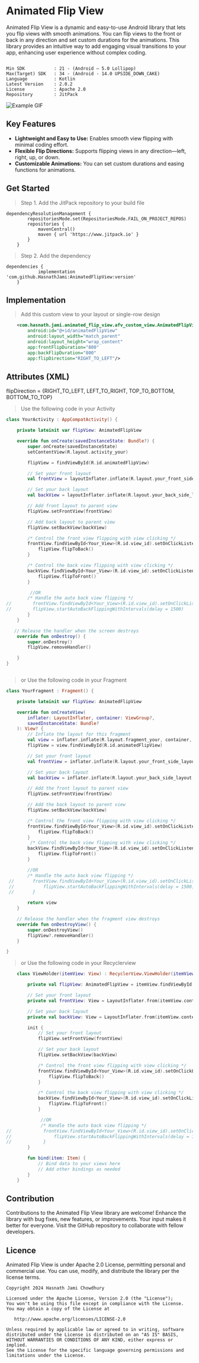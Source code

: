 # Animated Flip View

Animated Flip View is a dynamic and easy-to-use Android library that lets you flip views with smooth animations. You can flip views to the front or back in any direction and set custom durations for the animations. This library provides an intuitive way to add engaging visual transitions to your app, enhancing user experience without complex coding.

```

Min SDK           : 21 - (Android – 5.0 Lollipop)
Max(Target) SDK   : 34 - (Android - 14.0 UPSIDE_DOWN_CAKE)
Language          : Kotlin
Latest Version    : 2.0.2
License           : Apache 2.0
Repository        : JitPack

```

![Example GIF](images/animatedFlipViewDemo.gif)

## Key Features

- **Lightweight and Easy to Use:** Enables smooth view flipping with minimal coding effort.
- **Flexible Flip Directions:** Supports flipping views in any direction—left, right, up, or down.
- **Customizable Animations:** You can set custom durations and easing functions for animations.



## Get Started


> Step 1. Add the JitPack repository to your build file

```
dependencyResolutionManagement {
		repositoriesMode.set(RepositoriesMode.FAIL_ON_PROJECT_REPOS)
		repositories {
			mavenCentral()
			maven { url 'https://www.jitpack.io' }
		}
	}
```
> Step 2. Add the dependency

```
dependencies {
	        implementation 'com.github.HasnathJami:AnimatedFlipView:version'
	}
```

## Implementation
> Add this custom view to your layout or single-row design
```xml
    <com.hasnath.jami.animated_flip_view.afv_custom_view.AnimatedFlipView
        android:id="@+id/animatedFlipView"
        android:layout_width="match_parent"
        android:layout_height="wrap_content"
        app:frontFlipDuration="800"
        app:backFlipDuration="800"
        app:flipDirection="RIGHT_TO_LEFT"/>
```
## Attributes (XML)
flipDirection = {RIGHT_TO_LEFT, LEFT_TO_RIGHT, TOP_TO_BOTTOM, BOTTOM_TO_TOP}

> Use the following code in your Activity

```kotlin
class YourActivity : AppCompatActivity() {

    private lateinit var flipView: AnimatedFlipView

    override fun onCreate(savedInstanceState: Bundle?) {
        super.onCreate(savedInstanceState)
        setContentView(R.layout.activity_your)

        flipView = findViewById(R.id.animatedFlipView)

        // Set your front layout
        val frontView = layoutInflater.inflate(R.layout.your_front_side_layout, null)

        // Set your back layout
        val backView = layoutInflater.inflate(R.layout.your_back_side_layout, null)

        // Add front layout to parent view
        flipView.setFrontView(frontView)

        // Add back layout to parent view
        flipView.setBackView(backView)

        /* Control the front view flipping with view clicking */
        frontView.findViewById<Your_View>(R.id.view_id).setOnClickListener {
            flipView.flipToBack()
        }

        /* Control the back view flipping with view clicking */
        backView.findViewById<Your_View>(R.id.view_id).setOnClickListener {
            flipView.flipToFront()
        }

         //OR
        /* Handle the auto back view flipping */
//        frontView.findViewById<Your_View>(R.id.view_id).setOnClickListener {
//        flipView.startAutoBackFlippingWithIntervals(delay = 1500)
        }
    }

   // Release the handler when the screen destroys
    override fun onDestroy() {
        super.onDestroy()
        flipView.removeHandler()

    }
}



```

> or Use the following code in your Fragment

```kotlin
class YourFragment : Fragment() {

    private lateinit var flipView: AnimatedFlipView

    override fun onCreateView(
        inflater: LayoutInflater, container: ViewGroup?,
        savedInstanceState: Bundle?
    ): View? {
        // Inflate the layout for this fragment
        val view = inflater.inflate(R.layout.fragment_your, container, false)
        flipView = view.findViewById(R.id.animatedFlipView)

        // Set your front layout
        val frontView = inflater.inflate(R.layout.your_front_side_layout, null)

        // Set your back layout
        val backView = inflater.inflate(R.layout.your_back_side_layout, null)

        // Add the front layout to parent view
        flipView.setFrontView(frontView)

        // Add the back layout to parent view
        flipView.setBackView(backView)

        /* Control the front view flipping with view clicking */
        frontView.findViewById<Your_View>(R.id.view_id).setOnClickListener {
            flipView.flipToBack()
        }
         /* Control the back view flipping with view clicking */
        backView.findViewById<Your_View>(R.id.view_id).setOnClickListener {
            flipView.flipToFront()
        }

        //OR
        /* Handle the auto back view flipping */
 //       frontView.findViewById<Your_View>(R.id.view_id).setOnClickListener {
 //           flipView.startAutoBackFlippingWithIntervals(delay = 1500)
 //       }

        return view
    }

    // Release the handler when the fragment view destroys
    override fun onDestroyView() {
        super.onDestroyView()
        flipView?.removeHandler()
    }

}
```

> or Use the following code in your Recyclerview
```kotlin
    class ViewHolder(itemView: View) : RecyclerView.ViewHolder(itemView) {

        private val flipView: AnimatedFlipView = itemView.findViewById(R.id.animatedFlipView)

        // Set your front layout
        private val frontView: View = LayoutInflater.from(itemView.context).inflate(R.layout.your_front_side_layout, null)

        // Set your back layout
        private val backView: View = LayoutInflater.from(itemView.context).inflate(R.layout.your_back_side_layout, null)

        init {
            // Set your front layout
            flipView.setFrontView(frontView)

            // Set your back layout
            flipView.setBackView(backView)

            /* Control the front view flipping with view clicking */
            frontView.findViewById<Your_View>(R.id.view_id).setOnClickListener {
                flipView.flipToBack()
            }

            /* Control the back view flipping with view clicking */
            backView.findViewById<Your_View>(R.id.view_id).setOnClickListener {
                flipView.flipToFront()
            }

             //OR
             /* Handle the auto back view flipping */          
//            frontView.findViewById<Your_View>(R.id.view_id).setOnClickListener {
//                flipView.startAutoBackFlippingWithIntervals(delay = 1500)
//            }
        }

        fun bind(item: Item) {
            // Bind data to your views here
            // Add other bindings as needed
        }
    }

```

## Contribution

Contributions to the Animated Flip View library are welcome! Enhance the library with bug fixes, new features, or improvements. Your input makes it better for everyone. Visit the GitHub repository to collaborate with fellow developers.

## Licence

Animated Flip View is under Apache 2.0 License, permitting personal and commercial use. You can use, modify, and distribute the library per the license terms.

```
Copyright 2024 Hasnath Jami Chowdhury

Licensed under the Apache License, Version 2.0 (the "License");
You won't be using this file except in compliance with the License.
You may obtain a copy of the License at

   http://www.apache.org/licenses/LICENSE-2.0

Unless required by applicable law or agreed to in writing, software
distributed under the License is distributed on an "AS IS" BASIS,
WITHOUT WARRANTIES OR CONDITIONS OF ANY KIND, either express or implied.
See the License for the specific language governing permissions and
limitations under the License.

```
